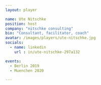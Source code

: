 ```yaml
---
layout: player

name: Ute Nitschke
position: host
company: "nitschke consulting"
bio: "Consultant, facilitator, coach"
avatar: /images/players/ute-nitschke.jpg
socials:
  - name: linkedin
    url : in/ute-nitschke-297a132

events:
  - Berlin 2019
  - Muenchen 2020

---
```


